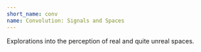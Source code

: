```yaml
---
short_name: conv
name: Convolution: Signals and Spaces
---
```

Explorations into the perception of real and quite unreal spaces.

